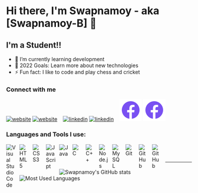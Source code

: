 # Hi there, I'm Swapnamoy - aka [Swapnamoy-B] 👋 

## I'm a Student!!

- 🌱 I’m currently learning development
- 🥅 2022 Goals: Learn more about new technologies
- ⚡ Fun fact: I like to code and play chess and cricket

### Connect with me

[![website](./img/globe.svg)](https://swapnamoy-b.github.io/CV/#gh-light-mode-only)
[![website](./img/globe.svg)](https://swapnamoy-b.github.io/CV/#gh-dark-mode-only)
&nbsp;&nbsp;
[![linkedin](./img/linkedin-light.svg)](https://www.linkedin.com/in/swapnamoy-bhattacharjee-36412b23b#gh-light-mode-only)
[![linkedin](./img/linkedin-dark.svg)](https://www.linkedin.com/in/swapnamoy-bhattacharjee-36412b23b#gh-dark-mode-only)
&nbsp;&nbsp;
[![facebook](./img/icons8-facebook.svg)](https://www.facebook.com/swapnomoy.bhattacharjee.5#gh-light-mode-only)
[![facebook](./img/icons8-facebook.svg)](https://www.facebook.com/swapnomoy.bhattacharjee.5#gh-dark-mode-only)

### Languages and Tools I use:

<img align="left" alt="Visual Studio Code" width="26px" src="https://cdn.jsdelivr.net/gh/devicons/devicon/icons/vscode/vscode-original.svg" style="padding-right:10px;" />
<img align="left" alt="HTML5" width="26px" src="https://cdn.jsdelivr.net/gh/devicons/devicon/icons/html5/html5-original.svg" style="padding-right:10px;" />
<img align="left" alt="CSS3" width="26px" src="https://cdn.jsdelivr.net/gh/devicons/devicon/icons/css3/css3-original.svg" style="padding-right:10px;" />
<img align="left" alt="JavaScript" width="26px" src="https://cdn.jsdelivr.net/gh/devicons/devicon/icons/javascript/javascript-original.svg" style="padding-right:10px;" />
<img align="left" alt="Java" width="26px" src="https://cdn.jsdelivr.net/gh/devicons/devicon/icons/java/java-original.svg" style="padding-right:10px;" />
<img align="left" alt="C" width="26px" src="https://cdn.jsdelivr.net/gh/devicons/devicon/icons/c/c-original.svg" style="padding-right:10px;" />
<img align="left" alt="C++" width="26px" src="https://img.icons8.com/fluency/344/c-plus-plus-logo.png" style="padding-right:10px;" />
<img align="left" alt="Node.js" width="26px" src="https://cdn.jsdelivr.net/gh/devicons/devicon/icons/nodejs/nodejs-original.svg" style="padding-right:10px;" />
<img align="left" alt="MySQL" width="26px" src="https://cdn.jsdelivr.net/gh/devicons/devicon/icons/mysql/mysql-original.svg" style="padding-right:10px;" />
<img align="left" alt="Git" width="26px" src="https://cdn.jsdelivr.net/gh/devicons/devicon/icons/git/git-original.svg" style="padding-right:10px;" />
<img align="left" alt="GitHub" width="26px" src="https://user-images.githubusercontent.com/3369400/139447912-e0f43f33-6d9f-45f8-be46-2df5bbc91289.png#gh-dark-mode-only" style="padding-right:10px;" />
<img align="left" alt="GitHub" width="26px" src="https://user-images.githubusercontent.com/3369400/139448065-39a229ba-4b06-434b-bc67-616e2ed80c8f.png#gh-light-mode-only" style="padding-right:10px;" />

<br />
<br />

---

![Swapnamoy's GitHub stats](https://github-readme-stats.vercel.app/api?username=Swapnamoy-B&&count_private=true&show_icons=true&theme=dark&bg_color=24,000000,3b0202,090934&icon_color=876180&title_color=BD87B3&hide_border=true)
![Most Used Languages](https://github-readme-stats.vercel.app/api/top-langs/?username=Swapnamoy-B&langs_count=8&layout=compact&theme=dark&bg_color=24,000000,3b0202,090934&icon_color=876180&title_color=BD87B3&hide_border=true)

